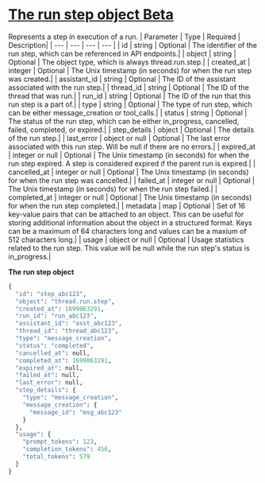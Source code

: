 # [The run step object Beta](/docs/api-reference/run-steps/step-object)
Represents a step in execution of a run. 
| Parameter | Type   | Required | Description|
| --- | --- | --- | --- |
| id | string | Optional | The identifier of the run step, which can be referenced in API                 endpoints.| 
| object | string | Optional | The object type, which is always thread.run.step.| 
| created_at | integer | Optional | The Unix timestamp (in seconds) for when the run step was                 created.| 
| assistant_id | string | Optional | The ID of the                 assistant                 associated with the run step.| 
| thread_id | string | Optional | The ID of the                 thread that was run.| 
| run_id | string | Optional | The ID of the run that                 this run step is a part of.| 
| type | string | Optional | The type of run step, which can be either                 message_creation or tool_calls.| 
| status | string | Optional | The status of the run step, which can be either                 in_progress, cancelled,                 failed, completed, or                 expired.| 
| step_details | object | Optional | The details of the run step.| 
| last_error | object or null | Optional | The last error associated with this run step. Will be                 null if there are no errors.| 
| expired_at | integer or null | Optional | The Unix timestamp (in seconds) for when the run step expired. A                 step is considered expired if the parent run is expired.| 
| cancelled_at | integer or null | Optional | The Unix timestamp (in seconds) for when the run step was                 cancelled.| 
| failed_at | integer or null | Optional | The Unix timestamp (in seconds) for when the run step failed.| 
| completed_at | integer or null | Optional | The Unix timestamp (in seconds) for when the run step completed.| 
| metadata | map | Optional | Set of 16 key-value pairs that can be attached to an object.                 This can be useful for storing additional information about the                 object in a structured format. Keys can be a maximum of 64                 characters long and values can be a maxium of 512 characters                 long.| 
| usage | object or null | Optional | Usage statistics related to the run step. This value will be                 null while the run step's status is                 in_progress.| 

**The run step object**
```python
{
  "id": "step_abc123",
  "object": "thread.run.step",
  "created_at": 1699063291,
  "run_id": "run_abc123",
  "assistant_id": "asst_abc123",
  "thread_id": "thread_abc123",
  "type": "message_creation",
  "status": "completed",
  "cancelled_at": null,
  "completed_at": 1699063291,
  "expired_at": null,
  "failed_at": null,
  "last_error": null,
  "step_details": {
    "type": "message_creation",
    "message_creation": {
      "message_id": "msg_abc123"
    }
  },
  "usage": {
    "prompt_tokens": 123,
    "completion_tokens": 456,
    "total_tokens": 579
  }
}
```
